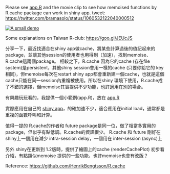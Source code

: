 Please see [app.R](ODB/shiny_memoised_cache/app.R) and the movie clip to see how memoised functions by R.cache package can work in shiny app.
tweet: https://twitter.com/bramasolo/status/1060532122040000512

[![A small demo](https://github.com/cywhale/ODB/blob/master/shiny_memoised_cache/intro_cache_func02s.gif)](https://github.com/cywhale/ODB/blob/master/shiny_memoised_cache/intro_cache_func02s.gif)

Some explanations on Taiwan R-club: https://goo.gl/JEUcJS

分享一下，最近找適合在shiny app做cache，將某些計算過後的值記起來的package，並讓其他session的使用者也用得到（加速），找到memoise、R.cache這兩個package。
相較之下，R.cache 因為它的cache (存在file system)是persistent，其他shiny session會用一樣的cache (只要你給它的 key相同)，但memoise每次在restart shiny app都會重新建一個cache，也就是這個cache只能在同一session內重複被使用。所以在shiny 環境下使用，R.cache成了不錯的選擇，但memoise其實提供不少功能，也許適用在別的場合。

有興趣玩玩看的，我提供一個小範例(app.R)，放在 [app.R](ODB/shiny_memoised_cache/app.R)

實際應用在自己的 [shiny app](https://bio.odb.ntu.edu.tw/query)，的確加速不少，適合應用在initial load，通常都是重複的函數呼叫和計算。

值得一提的 R.cache的作者和 future package是同一位，做了相當多實用的package，但似乎有點低調。R.cache的資訊很少。 R.cache 和 future 剛好在shiny上一個用在減少 intra-session delay，一個用在 inter-session (async)上

另外 shiny在更新到 1.2版時，提供了繪圖上的cache (renderCachePlot) 初步看介紹，有點類似memoise 提供的一些功能，也許memoise也會有改版？

Reference:
https://github.com/HenrikBengtsson/R.cache
